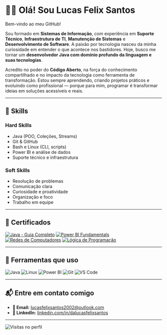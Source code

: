 <h1>👨‍💻 Olá! Sou Lucas Felix Santos</h1>

Bem-vindo ao meu GitHub!

Sou formado em **Sistemas de Informação**, com experiência em **Suporte Técnico**, **Infraestrutura de TI**, **Manutenção de Sistemas** e **Desenvolvimento de Software**. A paixão por tecnologia nasceu da minha curiosidade em entender o que acontece nos bastidores. Hoje, busco me tornar um **desenvolvedor Java com domínio profundo da linguagem e suas tecnologias**.

Acredito no poder do **Código Aberto**, na força do conhecimento compartilhado e no impacto da tecnologia como ferramenta de transformação. Estou sempre aprendendo, criando projetos práticos e evoluindo como profissional — porque para mim, programar é transformar ideias em soluções acessíveis e reais.

---

## 💼 Skills

### Hard Skills
- Java (POO, Coleções, Streams)
- Git & GitHub
- Bash e Linux (CLI, scripts)
- Power BI e análise de dados
- Suporte técnico e infraestrutura

### Soft Skills
- Resolução de problemas
- Comunicação clara
- Curiosidade e proatividade
- Organização e foco
- Trabalho em equipe

---

## 🏅 Certificados

[![Java - Guia Completo](https://img.shields.io/badge/Certificado-Java%20Completo-orange?style=for-the-badge)](assets/certificado_java.jpg)
[![Power BI Fundamentals](https://img.shields.io/badge/Certificado-Power%20BI-purple?style=for-the-badge)](assets/certificado_xperiun.jpg)
[![Redes de Computadores](https://img.shields.io/badge/Certificado-Redes%20de%20Computadores-blue?style=for-the-badge)](assets/certificado_redes.jpg)
[![Lógica de Programação](https://img.shields.io/badge/Certificado-Lógica%20de%20Programação-success?style=for-the-badge)](assets/certificado_logica.jpg)

---

## 🧰 Ferramentas que uso

![Java](https://img.shields.io/badge/Java-000?style=for-the-badge&logo=java&logoColor=ED8B00)
![Linux](https://img.shields.io/badge/Linux-000?style=for-the-badge&logo=linux&logoColor=white)
![Power BI](https://img.shields.io/badge/Power%20BI-000?style=for-the-badge&logo=powerbi&logoColor=F2C811)
![Git](https://img.shields.io/badge/Git-000?style=for-the-badge&logo=git&logoColor=F05032)
![VS Code](https://img.shields.io/badge/VS%20Code-000?style=for-the-badge&logo=visualstudiocode&logoColor=007ACC)

---

## 📬 Entre em contato comigo

- **📧 Email:** [lucasfelixsantos2002@outlook.com](mailto:lucasfelixsantos2002@outlook.com)  
- **💼 LinkedIn:** [linkedin.com/in/dalucasfelixsantos](https://www.linkedin.com/in/dalucasfelixsantos)

---

![Visitas no perfil](https://komarev.com/ghpvc/?username=LucasFelix-S&color=blue)

